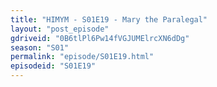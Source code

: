 ```yaml
---
title: "HIMYM - S01E19 - Mary the Paralegal"
layout: "post_episode"
gdriveid: "0B6tlPl6Pw14fVGJUMElrcXN6dDg"
season: "S01"
permalink: "episode/S01E19.html"
episodeid: "S01E19"
---
```

